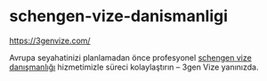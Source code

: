 # schengen-vize-danismanligi
https://3genvize.com/



Avrupa seyahatinizi planlamadan önce profesyonel [schengen vize danışmanlığı](https://3genvize.com/) hizmetimizle süreci kolaylaştırın – 3gen Vize yanınızda.
